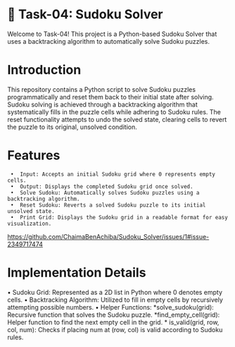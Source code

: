 # 📝 Task-04: Sudoku Solver 

Welcome to Task-04! This project is a Python-based Sudoku Solver that uses a backtracking algorithm to automatically solve Sudoku puzzles.

# Introduction
This repository contains a Python script to solve Sudoku puzzles programmatically and reset them back to their initial state after solving. Sudoku solving is achieved through a backtracking algorithm that systematically fills in the puzzle cells while adhering to Sudoku rules. The reset functionality attempts to undo the solved state, clearing cells to revert the puzzle to its original, unsolved condition.

# Features

     •	Input: Accepts an initial Sudoku grid where 0 represents empty cells.
     •	Output: Displays the completed Sudoku grid once solved.
     •	Solve Sudoku: Automatically solves Sudoku puzzles using a backtracking algorithm.
     •	Reset Sudoku: Reverts a solved Sudoku puzzle to its initial unsolved state.
     •	Print Grid: Displays the Sudoku grid in a readable format for easy visualization.

https://github.com/ChaimaBenAchiba/Sudoku_Solver/issues/1#issue-2349717474

# Implementation Details
•	Sudoku Grid: Represented as a 2D list in Python where 0 denotes empty cells.
•	Backtracking Algorithm: Utilized to fill in empty cells by recursively attempting possible numbers.
•	Helper Functions:
      *solve_sudoku(grid): Recursive function that solves the Sudoku puzzle.
      *find_empty_cell(grid): Helper function to find the next empty cell in the grid.
     * is_valid(grid, row, col, num): Checks if placing num at (row, col) is valid according to Sudoku rules.

